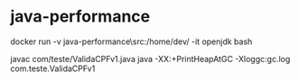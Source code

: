 # java-performance

 docker run -v java-performance\src\:/home/dev/ -it openjdk bash
 
  javac com/teste/ValidaCPFv1.java
  java -XX:+PrintHeapAtGC -Xloggc:gc.log com.teste.ValidaCPFv1
  
